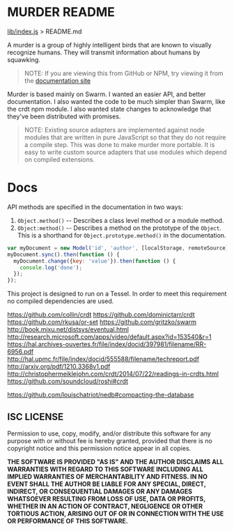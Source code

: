 # MURDER README
[lib/index.js](index.html) > README.md

A murder is a group of highly intelligent birds that are known to visually recognize humans. They will transmit information about humans by squawking.

>  NOTE: If you are viewing this from GitHub or NPM, try viewing it from the
>  [documentation site](rolandpoulter.github.io/murder/README.html)

Murder is based mainly on Swarm. I wanted an easier API, and better documentation. I also wanted the code to be much simpler than Swarm, like the crdt npm module. I also wanted state changes to acknowledge that they've been distributed with promises.

>  NOTE: Existing source adapters are implemented against node modules that
>  are written in pure JavaScript so that they do not require a compile step.
>  This was done to make murder more portable. It is easy to write custom
>  source adapters that use modules which depend on compiled extensions.

# Docs

API methods are specified in the documentation in two ways:
1. `Object.method()` -- Describes a class level method or a module method.
2. `Object:method()` -- Describes a method on the prototype of the `Object`. This is a shorthand for `Object.prototype.method()` in the documentation.

```javascript
var myDocument = new Model('id', 'author', [localStorage, remoteSource]);
myDocument.sync().then(function () {
  myDocument.change({key: 'value'}).then(function () {
    console.log('done');
  });
});
```

This project is designed to run on a Tessel. In order to meet this requirement no compiled dependencies are used.

https://github.com/collin/crdt
https://github.com/dominictarr/crdt
https://github.com/rkusa/or-set
https://github.com/gritzko/swarm
http://book.mixu.net/distsys/eventual.html
http://research.microsoft.com/apps/video/default.aspx?id=153540&r=1
https://hal.archives-ouvertes.fr/file/index/docid/397981/filename/RR-6956.pdf
http://hal.upmc.fr/file/index/docid/555588/filename/techreport.pdf
http://arxiv.org/pdf/1210.3368v1.pdf
http://christophermeiklejohn.com/crdt/2014/07/22/readings-in-crdts.html
https://github.com/soundcloud/roshi#crdt

https://github.com/louischatriot/nedb#compacting-the-database

## ISC LICENSE

Permission to use, copy, modify, and/or distribute this software for any purpose with or without fee is hereby granted, provided that there is no copyright notice and this permission notice appear in all copies.

**THE SOFTWARE IS PROVIDED "AS IS" AND THE AUTHOR DISCLAIMS ALL WARRANTIES WITH REGARD TO THIS SOFTWARE INCLUDING ALL IMPLIED WARRANTIES OF MERCHANTABILITY AND FITNESS. IN NO EVENT SHALL THE AUTHOR BE LIABLE FOR ANY SPECIAL, DIRECT, INDIRECT, OR CONSEQUENTIAL DAMAGES OR ANY DAMAGES WHATSOEVER RESULTING FROM LOSS OF USE, DATA OR PROFITS, WHETHER IN AN ACTION OF CONTRACT, NEGLIGENCE OR OTHER TORTIOUS ACTION, ARISING OUT OF OR IN CONNECTION WITH THE USE OR PERFORMANCE OF THIS SOFTWARE.**
